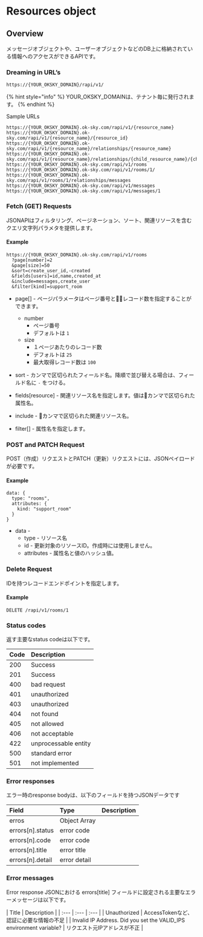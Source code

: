 # Resources object

## Overview

メッセージオブジェクトや、ユーザーオブジェクトなどのDB上に格納されている情報へのアクセスができるAPIです。

### Dreaming in URL’s

```text
https://{YOUR_OKSKY_DOMAIN}/rapi/v1/
```

{% hint style="info" %}
YOUR\_OKSKY\_DOMAINは、テナント毎に発行されます。
{% endhint %}

Sample URLs

```text
https://{YOUR_OKSKY_DOMAIN}.ok-sky.com/rapi/v1/{resource_name}
https://{YOUR_OKSKY_DOMAIN}.ok-sky.com/rapi/v1/{resource_name}/{resource_id}
https://{YOUR_OKSKY_DOMAIN}.ok-sky.com/rapi/v1/{resource_name}/relationships/{resource_name}
https://{YOUR_OKSKY_DOMAIN}.ok-sky.com/rapi/v1/{resource_name}/relationships/{child_resource_name}/{child_resource_id}
https://{YOUR_OKSKY_DOMAIN}.ok-sky.com/rapi/v1/rooms
https://{YOUR_OKSKY_DOMAIN}.ok-sky.com/rapi/v1/rooms/1/
https://{YOUR_OKSKY_DOMAIN}.ok-sky.com/rapi/v1/rooms/1/relationships/messages
https://{YOUR_OKSKY_DOMAIN}.ok-sky.com/rapi/v1/messages
https://{YOUR_OKSKY_DOMAIN}.ok-sky.com/rapi/v1/messages/1
```

### Fetch (GET) Requests

JSONAPIはフィルタリング、ページネーション、ソート、関連リソースを含むクエリ文字列パラメタを提供します。

#### Example

```
https://{YOUR_OKSKY_DOMAIN}.ok-sky.com/rapi/v1/rooms
  ?page[number]=2
  &page[size]=50
  &sort=create_user_id,-created
  &fields[users]=id,name,created_at
  &include=messages,create_user
  &filter[kind]=support_room
```

* page[] - ページパラメータはページ番号とレコード数を指定することができます。
  * number
    * ページ番号
    * デフォルトは `1`
  * size
    * １ページあたりのレコード数
    * デフォルトは `25`
    * 最大取得レコード数は `100`

* sort - カンマで区切られたフィールド名。降順で並び替える場合は、フィールド名に `-` をつける。

* fields[resource] - 関連リソース名を指定します。値はカンマで区切られた属性名。

* include - カンマで区切られた関連リソース名。

* filter[] - 属性名を指定します。

### POST and PATCH Request

POST（作成）リクエストとPATCH（更新）リクエストには、JSONペイロードが必要です。

#### Example

```
data: {
  type: "rooms",
  attributes: {
    kind: "support_room"
  }
}
```

* data - 
  * type - リソース名
  * id - 更新対象のリソースID。作成時には使用しません。
  * attributes - 属性名と値のハッシュ値。

### Delete Request

IDを持つレコードエンドポイントを指定します。

#### Example

```
DELETE /rapi/v1/rooms/1
```

### Status codes

返す主要なstatus codeは以下です。

| Code | Description |
| :--- | :--- |
| 200 |	Success |
| 201 |	Success |
| 400 |	bad request |
| 401 |	unauthorized |
| 403 |	unauthorized |
| 404 |	not found |
| 405 |	not allowed |
| 406 |	not acceptable |
| 422 |	unprocessable entity |
| 500 |	standard error |
| 501 |	not implemented |

### Error responses

エラー時のresponse bodyは、以下のフィールドを持つJSONデータです

| Field | Type | Description |
| :--- | :--- | :--- |
| erros |	Object Array |
| errors[n].status | error code |
| errors[n].code | error code |
| errors[n].title | error title |
| errors[n].detail | error detail |

### Error messages

Error response JSONにおける errors[title] フィールドに設定される主要なエラーメッセージは以下です。

| Title | Description |
| :--- | :--- | :--- |
| Unauthorized | AccessTokenなど、認証に必要な情報の不足 |
| Invalid IP Address. Did you set the VALID_IPS environment variable? | リクエスト元IPアドレスが不正 |
